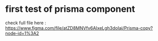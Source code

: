# first test of prisma component

check full file here :
https://www.figma.com/file/atZD8MNVfv6AIxeLgh3doIaj/Prisma-copy?node-id=1%3A2
